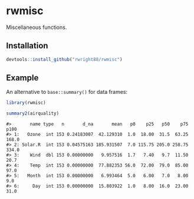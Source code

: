 
<!-- README.md is generated from README.Rmd. Please edit that file -->

# rwmisc

Miscellaneous functions.

## Installation

``` r
devtools::install_github("rwright88/rwmisc")
```

## Example

An alternative to `base::summary()` for data frames:

``` r
library(rwmisc)

summary2(airquality)
```

    #>       name type   n       d_na       mean   p0    p25   p50    p75  p100
    #> 1:   Ozone  int 153 0.24183007  42.129310  1.0  18.00  31.5  63.25 168.0
    #> 2: Solar.R  int 153 0.04575163 185.931507  7.0 115.75 205.0 258.75 334.0
    #> 3:    Wind  dbl 153 0.00000000   9.957516  1.7   7.40   9.7  11.50  20.7
    #> 4:    Temp  int 153 0.00000000  77.882353 56.0  72.00  79.0  85.00  97.0
    #> 5:   Month  int 153 0.00000000   6.993464  5.0   6.00   7.0   8.00   9.0
    #> 6:     Day  int 153 0.00000000  15.803922  1.0   8.00  16.0  23.00  31.0
